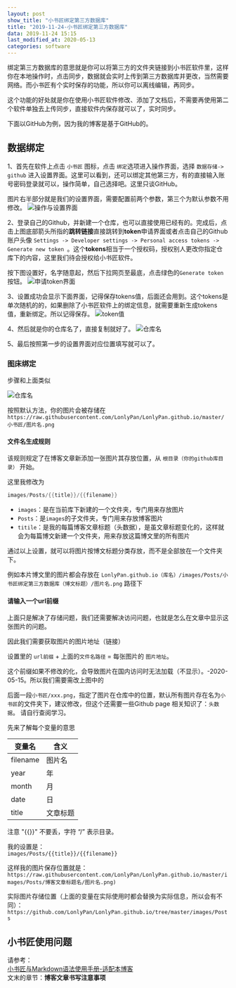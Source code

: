 ```yaml
---
layout: post
show_title: "小书匠绑定第三方数据库"
title: "2019-11-24-小书匠绑定第三方数据库"
data: 2019-11-24 15:15
last_modified_at: 2020-05-13
categories: software
---
```


绑定第三方数据库的意思就是你可以将第三方的文件夹链接到小书匠软件里，这样你在本地操作时，点击同步，数据就会实时上传到第三方数据库并更改，当然需要网络。而小书匠有个实时保存的功能，所以你可以离线编辑，再同步。

这个功能的好处就是你在使用小书匠软件修改、添加了文档后，不需要再使用第二个软件单独去上传同步，直接软件内保存就可以了，实时同步。

下面以GitHub为例，因为我的博客是基于GitHub的。

<!--more-->
## 数据绑定

1、首先在软件上点击 `小书匠` 图标，点击 `绑定`选项进入操作界面，选择 `数据存储-> github` 进入设置界面。这里可以看到，还可以绑定其他第三方，有的直接输入账号密码登录就可以，操作简单，自己选择吧。这里只谈GitHub。

图片右半部分就是我们的设置界面，需要配置前两个参数，第三个为默认参数不用修改。
![操作与设置界面](https://raw.githubusercontent.com/LonlyPan/LonlyPan.github.io/master/images/Posts/小书匠绑定第三方数据库/1567696458729.png)

2、登录自己的Github，并新建一个仓库，也可以直接使用已经有的。完成后，点击上图底部箭头所指的**跳转链接**直接跳转到**token**申请界面或者点击自己的Github账户头像 `Settings -> Developer settings -> Personal access tokens -> Generate new token `。这个**tokens**相当于一个授权码，授权别人更改你指定仓库下的内容，这里我们待会授权给小书匠软件。

按下图设置好，名字随意起，然后下拉网页至最底，点击绿色的`Generate token `按钮。
![申请token界面](https://raw.githubusercontent.com/LonlyPan/LonlyPan.github.io/master/images/Posts/小书匠绑定第三方数据库/1567695427415.png)

3、设置成功会显示下面界面，记得保存tokens值，后面还会用到。这个tokens是单次随机的的，如果删除了小书匠软件上的绑定信息，就需要重新生成tokens值，重新绑定。所以记得保存。
![token值](https://raw.githubusercontent.com/LonlyPan/LonlyPan.github.io/master/images/Posts/小书匠绑定第三方数据库/1567695914382.png)

4、然后就是你的仓库名了，直接复制就好了。
![仓库名](https://raw.githubusercontent.com/LonlyPan/LonlyPan.github.io/master/images/Posts/小书匠绑定第三方数据库/1567696155700.png)

5、最后按照第一步的设置界面对应位置填写就可以了。


### 图床绑定

步骤和上面类似

![仓库名](https://raw.githubusercontent.com/LonlyPan/LonlyPan.github.io/master/images/Posts/小书匠绑定第三方数据库/1567697820062.png)

按照默认方法，你的图片会被存储在   
`https://raw.githubusercontent.com/LonlyPan/LonlyPan.github.io/master/小书匠/图片名.png`

#### 文件名生成规则

该规则规定了在博客文章新添加一张图片其存放位置，从 `根目录（你的github库目录）` 开始。

这里我修改为
```c
images/Posts/{{title}}/{{filename}}
```
- `images`：是在当前库下新建的一个文件夹，专门用来存放图片
- `Posts`：是`images`的子文件夹，专门用来存放博客图片
- `titile`：是我的每篇博客文章标题（头数据），是虽文章标题变化的，这样就会为每篇博文新建一个文件夹，用来存放这篇博文里的所有图片

通过以上设置，就可以将图片按博文标题分类存放，而不是全部放在一个文件夹下。

例如本片博文里的图片都会存放在 
`LonlyPan.github.io（库名）/images/Posts/小书匠绑定第三方数据库（博文标题）/图片名.png` 路径下

#### 请输入一个url前缀

上面只是解决了存储问题，我们还需要解决访问问题，也就是怎么在文章中显示这张图片的问题。  

因此我们需要获取图片的图片地址（链接）  

 设置里的 `url前缀` + 上面的`文件名路径` =  每张图片的 `图片地址`。

这个前缀如果不修改的化，会导致图片在国内访问时无法加载（不显示）。-2020-05-15。所以我们需要需改上图中的 

后面一段`小书匠/xxx.png`，指定了图片在仓库中的位置，默认所有图片存在名为`小书匠`的文件夹下，建议修改，但这个还需要一些Github page 相关知识了：`头数据`。  请自行查阅学习。

先来了解每个变量的意思

|   变量名  |    含义    |
|---|----|
|  filename   |  图片名   |
|   year   |   年    |
|    month     |   月      |
|     date   |     日    |
|  title   |    文章标题    |

注意 "\{\{\}\}" 不要丢，字符 “/”  表示目录。

我的设置是：  
`images/Posts/{{title}}/{{filename}}`

这样我的图片保存位置就是：  
`https://raw.githubusercontent.com/LonlyPan/LonlyPan.github.io/master/images/Posts/博客文章标题名/图片名.png)`

实际图片存储位置（上面的变量在实际使用时都会替换为实际信息，所以会有不同）：  
`https://github.com/LonlyPan/LonlyPan.github.io/tree/master/images/Posts`

## 小书匠使用问题

请参考：  
[小书匠与Markdown语法使用手册-适配本博客](https://lonlypan.com/archivers/小书匠与Markdown语法使用手册-适配本博客)  
文末的章节：**博客文章书写注意事项**